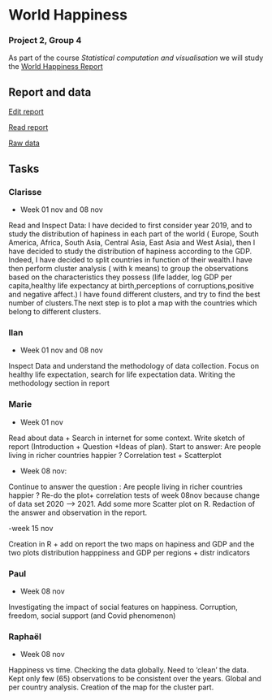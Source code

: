 # World Happiness
### Project 2, Group 4

As part of the course *Statistical computation and visualisation* we will study the  [World Happiness Report](https://worldhappiness.report/)

## Report and data

[Edit report](https://www.overleaf.com/3992881475cxpbktkghzyy)

[Read report](https://www.overleaf.com/read/fcgytsgdcdyb)

[Raw data](https://happiness-report.s3.amazonaws.com/2021/DataPanelWHR2021C2.xls)


## Tasks

### Clarisse
  - Week 01 nov and 08 nov

Read and Inspect Data: I have decided to first consider year 2019, and to study the distribution of hapiness in each part of the world ( Europe, South America, Africa, South Asia, Central Asia, East Asia and West Asia), then I have decided to study the distribution of hapiness according to the GDP. Indeed, I have decided to split countries in function of their wealth.I have then perform cluster analysis ( with k means) to group the observations based on the characteristics they possess (life ladder, log GDP per capita,healthy life expectancy at birth,perceptions of corruptions,positive and negative affect.) I have found different clusters, and try to find the best number of clusters.The next step is to plot a map with the countries which belong to different clusters.
                         

### Ilan
  - Week 01 nov and 08 nov

Inspect Data and understand the methodology of data collection. Focus on healthy life expectation, search for life expectation data. Writing the methodology section in report

### Marie
  - Week 01 nov

Read about data + Search in internet for some context. Write sketch of report (Introduction + Question +Ideas of plan). Start to answer: Are people living in richer countries happier ? Correlation test + Scatterplot

  - Week 08 nov:

  Continue to answer the question : Are people living in richer countries happier ? Re-do the plot+ correlation tests of week 08nov because change of data set 2020 --> 2021.   Add some more Scatter plot on R. Redaction of the answer and observation in the report.

  -week 15 nov
  
 Creation in R + add on report the two maps on hapiness and GDP and the two plots distribution happpiness and GDP per regions + distr indicators
  
  
### Paul
  - Week 08 nov

Investigating the impact of social features on happiness. Corruption, freedom, social support (and Covid phenomenon)


### Raphaël
  - Week 08 nov

Happiness vs time. Checking the data globally. Need to ‘clean’ the data. Kept only few (65) observations to be consistent over the years. Global and per country analysis. Creation of the map for the cluster part.
